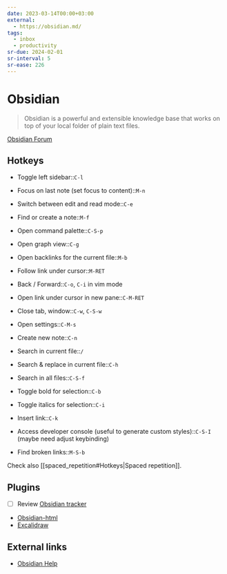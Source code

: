 ```yaml
---
date: 2023-03-14T00:00+03:00
external:
  - https://obsidian.md/
tags:
  - inbox
  - productivity
sr-due: 2024-02-01
sr-interval: 5
sr-ease: 226
---
```


# Obsidian

> Obsidian is a powerful and extensible knowledge base that works on top of your
> local folder of plain text files.

[Obsidian Forum](https://forum.obsidian.md/)

## Hotkeys

- Toggle left sidebar::`C-l`
- Focus on last note (set focus to content)::`M-n`
- Switch between edit and read mode::`C-e`
- Find or create a note::`M-f`
- Open command palette::`C-S-p`
- Open graph view::`C-g`
- Open backlinks for the current file::`M-b`
- Follow link under cursor::`M-RET`
- Back / Forward::`C-o`, `C-i` in vim mode
- Open link under cursor in new pane::`C-M-RET`
- Close tab, window::`C-w`, `C-S-w`
- Open settings::`C-M-s`
- Create new note::`C-n`
- Search in current file::`/`
- Search & replace in current file::`C-h`
- Search in all files::`C-S-f`

- Toggle bold for selection::`C-b` <!--SR:!2024-09-23,2,226-->
- Toggle italics for selection::`C-i`
- Insert link::`C-k`

- Access developer console (useful to generate custom styles)::`C-S-I` (maybe need adjust keybinding)
- Find broken links::`M-S-b`

Check also [[spaced_repetition#Hotkeys|Spaced repetition]].

## Plugins

- [ ] Review [Obsidian tracker](https://github.com/pyrochlore/obsidian-tracker)
- [Obsidian-html](https://obsidian-html.github.io/v4/index.html)
- [Excalidraw](https://github.com/zsviczian/obsidian-excalidraw-plugin)

## External links

- [Obsidian Help](https://help.obsidian.md/)
